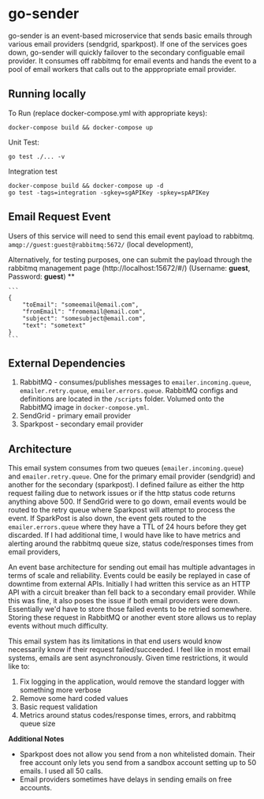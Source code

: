 
# go-sender
go-sender is an event-based microservice that sends basic emails through various email providers (sendgrid, sparkpost). If one of the services goes down, go-sender will quickly failover to the secondary configuable email provider. It consumes off rabbitmq for email events and hands the event to a pool of email workers that calls out to the apppropriate email provider.

## Running locally
To Run (replace docker-compose.yml with appropriate keys):
  ```
  docker-compose build && docker-compose up
  ```
Unit Test:

    go test ./... -v

Integration test

    docker-compose build && docker-compose up -d
    go test -tags=integration -sgkey=sgAPIKey -spkey=spAPIKey

## Email Request Event
Users of this service will need to send this email event payload to rabbitmq. `amqp://guest:guest@rabbitmq:5672/` (local development),

Alternatively, for testing purposes, one can submit the payload through the rabbitmq management page (http://localhost:15672/#/) (Username: **guest**, Password: **guest**) **

	```
	{
        "toEmail": "someemail@email.com",
        "fromEmail": "fromemail@email.com",
        "subject": "somesubject@email.com",
        "text": "sometext"
	}
	```

## External Dependencies
1. RabbitMQ - consumes/publishes messages to `emailer.incoming.queue`, `emailer.retry.queue`, `emailer.errors.queue`. RabbitMQ configs and definitions are located in the `/scripts` folder. Volumed onto the RabbitMQ image in `docker-compose.yml`.
2. SendGrid - primary email provider
3. Sparkpost - secondary email provider

## Architecture
This email system consumes from two queues (`emailer.incoming.queue`) and `emailer.retry.queue`. One for the primary email provider (sendgrid) and another for the secondary (sparkpost). I defined failure as either the http request failing due to network issues or if the http status code returns anything above 500. If SendGrid were to go down, email events would be routed to the retry queue where Sparkpost will attempt to process the event. If SparkPost is also down, the event gets routed to the `emailer.errors.queue` where they have a TTL of 24 hours before they get discarded. If I had additional time, I would have like to have metrics and alerting around the rabbitmq queue size, status code/responses times from email providers,

An event base architecture for sending out email has multiple advantages in terms of scale and reliability. Events could be easily be replayed in case of downtime from external APIs. Initially I had written this service as an HTTP API with a circuit breaker than fell back to a secondary email provider. While this was fine, it also poses the issue if both email providers were down. Essentially we'd have to store those failed events to be retried somewhere. Storing these request in RabbitMQ or another event store allows us to replay events without much difficulty.

This email system has its limitations in that end users would know necessarily know if their request failed/succeeded. I feel like in most email systems, emails are sent asynchronously. Given time restrictions, it would like to:

1. Fix logging in the application, would remove the standard logger with something more verbose
2. Remove some hard coded values
3. Basic request validation
4. Metrics around status codes/response times, errors, and rabbitmq queue size

**Additional Notes**
- Sparkpost does not allow you send from a non whitelisted domain. Their free account only lets you send from a sandbox account setting up to 50 emails. I used all 50 calls.
- Email providers sometimes have delays in sending emails on free accounts.
